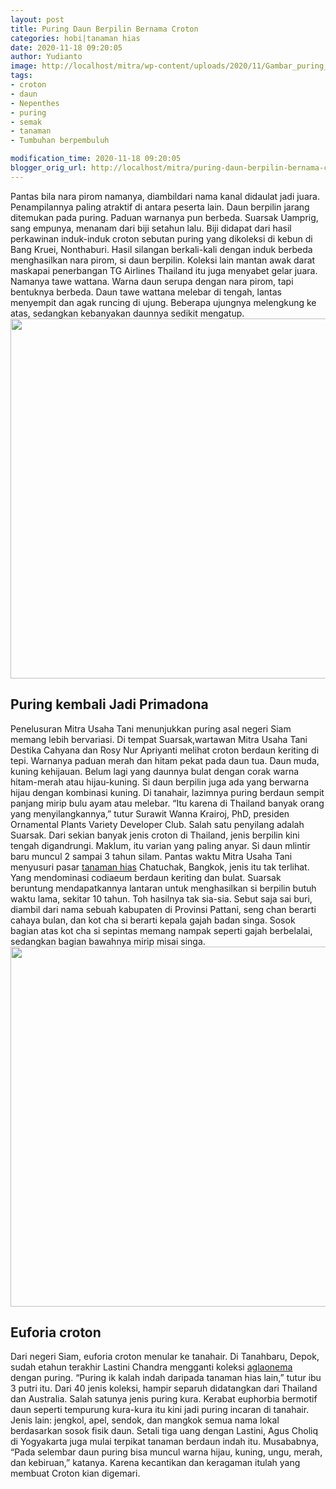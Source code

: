 ```yaml
---
layout: post
title: Puring Daun Berpilin Bernama Croton
categories: hobi|tanaman hias
date: 2020-11-18 09:20:05
author: Yudianto
image: http://localhost/mitra/wp-content/uploads/2020/11/Gambar_puring_1024x685.jpg
tags:
- croton
- daun
- Nepenthes
- puring
- semak
- tanaman
- Tumbuhan berpembuluh

modification_time: 2020-11-18 09:20:05
blogger_orig_url: http://localhost/mitra/puring-daun-berpilin-bernama-croton.html
---
```


Pantas bila nara pirom namanya, diambildari nama kanal didaulat jadi juara. Penampilannya paling atraktif di antara peserta lain. Daun berpilin jarang ditemukan pada puring. Paduan warnanya pun berbeda. Suarsak Uamprig, sang empunya, menanam dari biji setahun lalu. Biji didapat dari hasil perkawinan induk-induk croton sebutan puring yang dikoleksi di kebun di Bang Kruei, Nonthaburi. Hasil silangan berkali-kali dengan induk berbeda menghasilkan nara pirom, si daun berpilin.
Koleksi lain mantan awak darat maskapai penerbangan TG Airlines Thailand itu juga menyabet gelar juara. Namanya tawe wattana. Warna daun serupa dengan nara pirom, tapi bentuknya berbeda. Daun tawe wattana melebar di tengah, lantas menyempit dan agak runcing di ujung. Beberapa ujungnya melengkung ke atas, sedangkan kebanyakan daunnya sedikit mengatup.
<a href="http://127.0.0.1/mitra/wp-content/uploads/2020/11/puring.jpg"><img class="aligncenter wp-image-19794 size-large" src="http://127.0.0.1/mitra/wp-content/uploads/2020/11/puring-1024x576.jpg" alt="" width="1024" height="576" /></a>
<h2 id="Primadona">Puring kembali Jadi Primadona</h2>
Penelusuran Mitra Usaha Tani menunjukkan puring asal negeri Siam memang lebih bervariasi. Di tempat Suarsak,wartawan Mitra Usaha Tani Destika Cahyana dan Rosy Nur Apriyanti melihat croton berdaun keriting di tepi. Warnanya paduan merah dan hitam pekat pada daun tua. Daun muda, kuning kehijauan.
Belum lagi yang daunnya bulat dengan corak warna hitam-merah atau hijau-kuning. Si daun berpilin juga ada yang berwarna hijau dengan kombinasi kuning. Di tanahair, lazimnya puring berdaun sempit panjang mirip bulu ayam atau melebar. “Itu karena di Thailand banyak orang yang menyilangkannya,” tutur Surawit Wanna Krairoj, PhD, presiden Ornamental Plants Variety Developer Club. Salah satu penyilang adalah Suarsak.
Dari sekian banyak jenis croton di Thailand, jenis berpilin kini tengah digandrungi. Maklum, itu varian yang paling anyar. Si daun mlintir baru muncul 2 sampai 3 tahun silam. Pantas waktu Mitra Usaha Tani menyusuri pasar <a class="wpil_keyword_link " title="tanaman hias" href="http://127.0.0.1/mitra/tanaman-hias" data-wpil-keyword-link="linked">tanaman hias</a> Chatuchak, Bangkok, jenis itu tak terlihat. Yang mendominasi codiaeum berdaun keriting dan bulat.
Suarsak beruntung mendapatkannya lantaran untuk menghasilkan si berpilin butuh waktu lama, sekitar 10 tahun. Toh hasilnya tak sia-sia. Sebut saja sai buri, diambil dari nama sebuah kabupaten di Provinsi Pattani, seng chan berarti cahaya bulan, dan kot cha si berarti kepala gajah badan singa. Sosok bagian atas kot cha si sepintas memang nampak seperti gajah berbelalai, sedangkan bagian bawahnya mirip misai singa.
<a href="http://127.0.0.1/mitra/wp-content/uploads/2020/11/croton.jpg"><img class="aligncenter wp-image-19795 size-large" src="http://127.0.0.1/mitra/wp-content/uploads/2020/11/croton-1024x576.jpg" alt="" width="1024" height="576" /></a>
<h2 id="hati">Euforia croton</h2>
Dari negeri Siam, euforia croton menular ke tanahair. Di Tanahbaru, Depok, sudah etahun terakhir Lastini Chandra mengganti koleksi <a class="wpil_keyword_link " title="aglaonema" href="http://127.0.0.1/mitra/topik/aglaonema" data-wpil-keyword-link="linked">aglaonema</a> dengan puring. “Puring ik kalah indah daripada tanaman hias lain,” tutur ibu 3 putri itu. Dari 40 jenis koleksi, hampir separuh didatangkan dari Thailand dan Australia. Salah satunya jenis puring kura.
Kerabat euphorbia bermotif daun seperti tempurung kura-kura itu kini jadi puring incaran di tanahair. Jenis lain: jengkol, apel, sendok, dan mangkok semua nama lokal berdasarkan sosok fisik daun.
Setali tiga uang dengan Lastini, Agus Choliq di Yogyakarta juga mulai terpikat tanaman berdaun indah itu. Musababnya, “Pada selembar daun puring bisa muncul warna hijau, kuning, ungu, merah, dan kebiruan,” katanya. Karena kecantikan dan keragaman itulah yang membuat Croton kian digemari.
